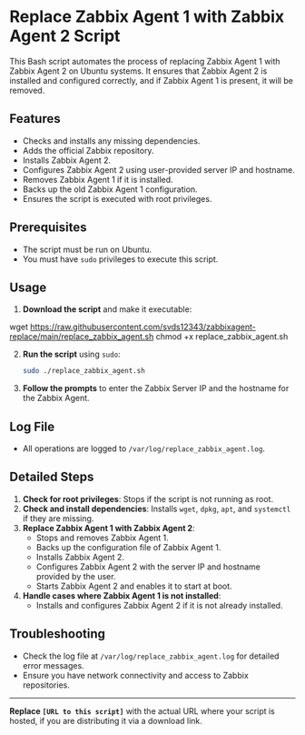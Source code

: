 # Replace Zabbix Agent 1 with Zabbix Agent 2 Script

This Bash script automates the process of replacing Zabbix Agent 1 with Zabbix Agent 2 on Ubuntu systems. It ensures that Zabbix Agent 2 is installed and configured correctly, and if Zabbix Agent 1 is present, it will be removed.

## Features

- Checks and installs any missing dependencies.
- Adds the official Zabbix repository.
- Installs Zabbix Agent 2.
- Configures Zabbix Agent 2 using user-provided server IP and hostname.
- Removes Zabbix Agent 1 if it is installed.
- Backs up the old Zabbix Agent 1 configuration.
- Ensures the script is executed with root privileges.

## Prerequisites

- The script must be run on Ubuntu.
- You must have `sudo` privileges to execute this script.

## Usage

1. **Download the script** and make it executable:

 wget https://raw.githubusercontent.com/svds12343/zabbixagent-replace/main/replace_zabbix_agent.sh
chmod +x replace_zabbix_agent.sh


2. **Run the script** using `sudo`:
   ```bash
   sudo ./replace_zabbix_agent.sh
   ```

3. **Follow the prompts** to enter the Zabbix Server IP and the hostname for the Zabbix Agent.

## Log File

- All operations are logged to `/var/log/replace_zabbix_agent.log`.

## Detailed Steps

1. **Check for root privileges**: Stops if the script is not running as root.
2. **Check and install dependencies**: Installs `wget`, `dpkg`, `apt`, and `systemctl` if they are missing.
3. **Replace Zabbix Agent 1 with Zabbix Agent 2**:
   - Stops and removes Zabbix Agent 1.
   - Backs up the configuration file of Zabbix Agent 1.
   - Installs Zabbix Agent 2.
   - Configures Zabbix Agent 2 with the server IP and hostname provided by the user.
   - Starts Zabbix Agent 2 and enables it to start at boot.
4. **Handle cases where Zabbix Agent 1 is not installed**:
   - Installs and configures Zabbix Agent 2 if it is not already installed.

## Troubleshooting

- Check the log file at `/var/log/replace_zabbix_agent.log` for detailed error messages.
- Ensure you have network connectivity and access to Zabbix repositories.

---

**Replace `[URL to this script]`** with the actual URL where your script is hosted, if you are distributing it via a download link.
